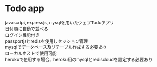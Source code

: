 # Todo app

javascript, expressjs, mysqlを用いたウェブTodoアプリ<br>
日付順に自動で並べる<br>
ログイン機能付き<br>
passportjsとredisを使用しセッション管理<br>
mysqlでデータベース及びテーブル作成する必要あり<br>
ローカルホストで使用可能<br>
herokuで使用する場合、heroku用のmysqlとrediscloudを設定する必要あり<br>
